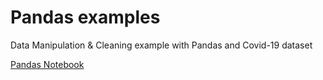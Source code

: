 # Pandas examples

Data Manipulation & Cleaning example with Pandas and Covid-19 dataset


[Pandas Notebook](./Covid_19.ipynb)
